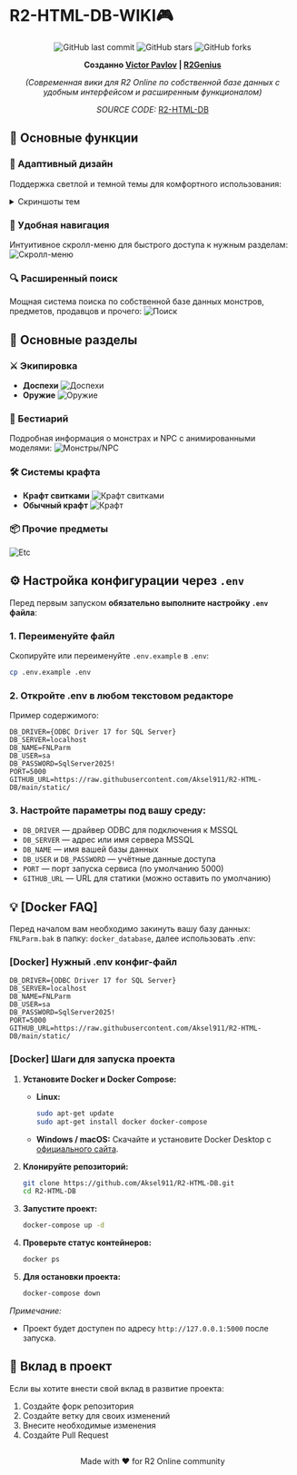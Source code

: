 
# R2-HTML-DB-WIKI🎮

<div align="center">

![GitHub last commit](https://img.shields.io/github/last-commit/Aksel911/R2-HTML-DB-WIKI)
![GitHub stars](https://img.shields.io/github/stars/Aksel911/R2-HTML-DB-WIKI)
![GitHub forks](https://img.shields.io/github/forks/Aksel911/R2-HTML-DB-WIKI)

**Созданно [Victor Pavlov](https://vk.com/akselrus) | [R2Genius](https://vk.com/r2genius)**

*(Современная вики для R2 Online по собственной базе данных с удобным интерфейсом и расширенным функционалом)*

*SOURCE CODE:* [R2-HTML-DB](https://github.com/Aksel911/R2-HTML-DB)
</div>

## 🌟 Основные функции

### 🎨 Адаптивный дизайн
Поддержка светлой и темной темы для комфортного использования:

<details>
<summary>Скриншоты тем</summary>

#### Светлая тема
![Light Mode](https://github.com/Aksel911/R2-HTML-DB/blob/main/github/pics/Main_White.png?raw=true)

#### Темная тема
![Dark Mode](https://github.com/Aksel911/R2-HTML-DB/blob/main/github/pics/Main_Black.png?raw=true)
</details>

### 📱 Удобная навигация
Интуитивное скролл-меню для быстрого доступа к нужным разделам:
![Скролл-меню](https://github.com/Aksel911/R2-HTML-DB/blob/main/github/pics/Menu_Example.png?raw=true)

### 🔍 Расширенный поиск
Мощная система поиска по собственной базе данных монстров, предметов, продавцов и прочего:
![Поиск](https://github.com/Aksel911/R2-HTML-DB/blob/main/github/pics/Monster_Table_Example.png?raw=true)

## 💎 Основные разделы

### ⚔️ Экипировка
- **Доспехи**
  ![Доспехи](https://github.com/Aksel911/R2-HTML-DB/blob/main/github/pics/Armor_Example.png?raw=true)
- **Оружие**
  ![Оружие](https://github.com/Aksel911/R2-HTML-DB/blob/main/github/pics/Weapon_Example.png?raw=true)

### 👾 Бестиарий
Подробная информация о монстрах и NPC с анимированными моделями:
![Монстры/NPC](https://github.com/Aksel911/R2-HTML-DB/blob/main/github/pics/Monster_Example.png?raw=true)

### 🛠️ Системы крафта
- **Крафт свитками**
  ![Крафт свитками](https://github.com/Aksel911/R2-HTML-DB/blob/main/github/pics/Scroll_Craft_Example.png?raw=true)
- **Обычный крафт**
  ![Крафт](https://github.com/Aksel911/R2-HTML-DB/blob/main/github/pics/Ring_Craft_Example.png?raw=true)

### 📦 Прочие предметы
![Etc](https://github.com/Aksel911/R2-HTML-DB/blob/main/github/pics/Etc_Example.png?raw=true)

## ⚙️ Настройка конфигурации через `.env`

Перед первым запуском **обязательно выполните настройку `.env` файла**:

### 1. Переименуйте файл

Скопируйте или переименуйте `.env.example` в `.env`:
```bash
cp .env.example .env
```

### 2. Откройте .env в любом текстовом редакторе
Пример содержимого:
```
DB_DRIVER={ODBC Driver 17 for SQL Server}
DB_SERVER=localhost
DB_NAME=FNLParm
DB_USER=sa
DB_PASSWORD=SqlServer2025!
PORT=5000
GITHUB_URL=https://raw.githubusercontent.com/Aksel911/R2-HTML-DB/main/static/
```

### 3. Настройте параметры под вашу среду:
- ```DB_DRIVER``` — драйвер ODBC для подключения к MSSQL
- ```DB_SERVER``` — адрес или имя сервера MSSQL
- ```DB_NAME``` — имя вашей базы данных
- ```DB_USER``` и ```DB_PASSWORD``` — учётные данные доступа
- ```PORT``` — порт запуска сервиса (по умолчанию 5000)
- ```GITHUB_URL``` — URL для статики (можно оставить по умолчанию)

## 💡 [Docker FAQ]

Перед началом вам необходимо закинуть вашу базу данных: ```FNLParm.bak``` в папку: ```docker_database```, далее использовать .env:

### [Docker] Нужный .env конфиг-файл
```
DB_DRIVER={ODBC Driver 17 for SQL Server}
DB_SERVER=localhost
DB_NAME=FNLParm
DB_USER=sa
DB_PASSWORD=SqlServer2025!
PORT=5000
GITHUB_URL=https://raw.githubusercontent.com/Aksel911/R2-HTML-DB/main/static/
```

### [Docker] Шаги для запуска проекта

1. **Установите Docker и Docker Compose:**
    - **Linux:**
      ```bash
      sudo apt-get update
      sudo apt-get install docker docker-compose
      ```
    - **Windows / macOS:**
      Скачайте и установите Docker Desktop с [официального сайта](https://www.docker.com/products/docker-desktop).

2. **Клонируйте репозиторий:**
    ```bash
    git clone https://github.com/Aksel911/R2-HTML-DB.git
    cd R2-HTML-DB
    ```

3. **Запустите проект:**
    ```bash
    docker-compose up -d
    ```

4. **Проверьте статус контейнеров:**
    ```bash
    docker ps
    ```

5. **Для остановки проекта:**
    ```bash
    docker-compose down
    ```

*Примечание:*
- Проект будет доступен по адресу `http://127.0.0.1:5000` после запуска.


##


## 🤝 Вклад в проект

Если вы хотите внести свой вклад в развитие проекта:
1. Создайте форк репозитория
2. Создайте ветку для своих изменений
3. Внесите необходимые изменения
4. Создайте Pull Request

##

<div align="center">
Made with ❤️ for R2 Online community
</div>
